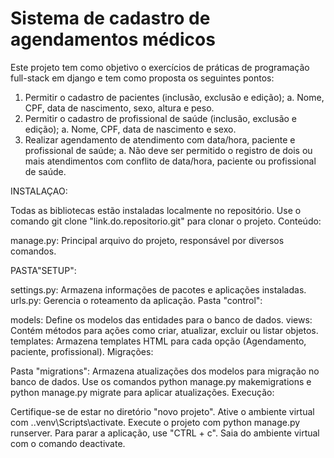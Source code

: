 # Sistema de cadastro de agendamentos médicos
Este projeto tem como objetivo o exercícios de práticas de programação full-stack em django e tem como proposta os seguintes pontos:

1. Permitir o cadastro de pacientes (inclusão, exclusão e edição);
  a. Nome, CPF, data de nascimento, sexo, altura e peso.
2. Permitir o cadastro de profissional de saúde (inclusão, exclusão e edição);
  a. Nome, CPF, data de nascimento e sexo.
3. Realizar agendamento de atendimento com data/hora, paciente e profissional de saúde;
  a. Não deve ser permitido o registro de dois ou mais atendimentos com conflito de data/hora, paciente ou profissional de saúde.

INSTALAÇAO:

Todas as bibliotecas estão instaladas localmente no repositório.
Use o comando git clone "link.do.repositorio.git" para clonar o projeto.
Conteúdo:

manage.py: Principal arquivo do projeto, responsável por diversos comandos.

PASTA"SETUP":

settings.py: Armazena informações de pacotes e aplicações instaladas.
urls.py: Gerencia o roteamento da aplicação.
Pasta "control":

models: Define os modelos das entidades para o banco de dados.
views: Contém métodos para ações como criar, atualizar, excluir ou listar objetos.
templates: Armazena templates HTML para cada opção (Agendamento, paciente, profissional).
Migrações:

Pasta "migrations": Armazena atualizações dos modelos para migração no banco de dados.
Use os comandos python manage.py makemigrations e python manage.py migrate para aplicar atualizações.
Execução:

Certifique-se de estar no diretório "novo projeto".
Ative o ambiente virtual com .\.venv\Scripts\activate.
Execute o projeto com python manage.py runserver.
Para parar a aplicação, use "CTRL + c".
Saia do ambiente virtual com o comando deactivate.
